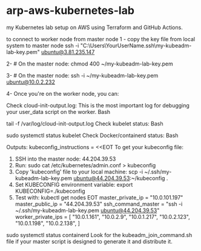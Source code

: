 # arp-aws-kubernetes-lab
my Kubernetes lab setup on AWS using Terraform and GitHub Actions.


to connect to worker node from master node
1 - copy the key file from local system to master node
ssh -i "C:\Users\YourUserName\.ssh\my-kubeadm-lab-key.pem" ubuntu@3.81.235.147

2- # On the master node:
chmod 400 ~/my-kubeadm-lab-key.pem

3- # On the master node:
ssh -i ~/my-kubeadm-lab-key.pem ubuntu@10.0.2.232

4- Once you're on the worker node, you can:

Check cloud-init-output.log: This is the most important log for debugging your user_data script on the worker.
Bash

tail -f /var/log/cloud-init-output.log
Check kubelet status:
Bash

sudo systemctl status kubelet
Check Docker/containerd status:
Bash


Outputs:
kubeconfig_instructions = <<EOT
To get your kubeconfig file:
1. SSH into the master node: 44.204.39.53
2. Run: sudo cat /etc/kubernetes/admin.conf > kubeconfig
3. Copy 'kubeconfig' file to your local machine: scp -i ~/.ssh/my-kubeadm-lab-key.pem ubuntu@44.204.39.53:~/kubeconfig .
4. Set KUBECONFIG environment variable: export KUBECONFIG=./kubeconfig
5. Test with: kubectl get nodes
EOT
master_private_ip = "10.0.101.197"
master_public_ip = "44.204.39.53"
ssh_command_master = "ssh -i ~/.ssh/my-kubeadm-lab-key.pem ubuntu@44.204.39.53"
worker_private_ips = [
  "10.0.1.161",
  "10.0.2.9",
  "10.0.1.217",
  "10.0.2.123",
  "10.0.1.198",
  "10.0.2.138",
]

sudo systemctl status containerd
Look for the kubeadm_join_command.sh file if your master script is designed to generate it and distribute it.

